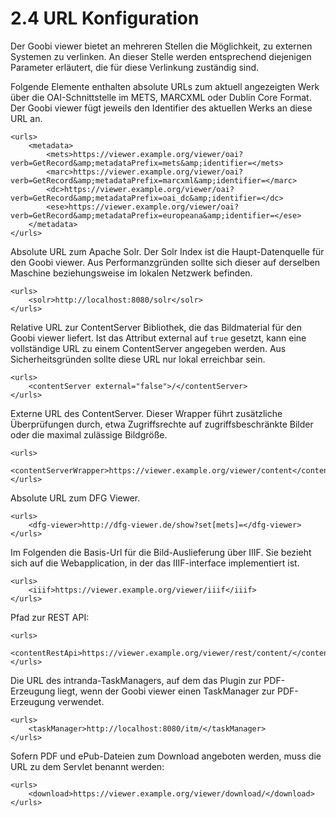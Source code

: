 # 2.4 URL Konfiguration

Der Goobi viewer bietet an mehreren Stellen die Möglichkeit, zu externen Systemen zu verlinken. An dieser Stelle werden entsprechend diejenigen Parameter erläutert, die für diese Verlinkung zuständig sind.

Folgende Elemente enthalten absolute URLs zum aktuell angezeigten Werk über die OAI-Schnittstelle im METS, MARCXML oder Dublin Core Format. Der Goobi viewer fügt jeweils den Identifier des aktuellen Werks an diese URL an.

```markup
<urls>
    <metadata>
        <mets>https://viewer.example.org/viewer/oai?verb=GetRecord&amp;metadataPrefix=mets&amp;identifier=</mets>
        <marc>https://viewer.example.org/viewer/oai?verb=GetRecord&amp;metadataPrefix=marcxml&amp;identifier=</marc>
        <dc>https://viewer.example.org/viewer/oai?verb=GetRecord&amp;metadataPrefix=oai_dc&amp;identifier=</dc>
        <ese>https://viewer.example.org/viewer/oai?verb=GetRecord&amp;metadataPrefix=europeana&amp;identifier=</ese>
    </metadata>
</urls>
```

Absolute URL zum Apache Solr. Der Solr Index ist die Haupt-Datenquelle für den Goobi viewer. Aus Performanzgründen sollte sich dieser auf derselben Maschine beziehungsweise im lokalen Netzwerk befinden.

```markup
<urls>
    <solr>http://localhost:8080/solr</solr>
</urls>
```

Relative URL zur ContentServer Bibliothek, die das Bildmaterial für den Goobi viewer liefert. Ist das Attribut external auf `true` gesetzt, kann eine vollständige URL zu einem ContentServer angegeben werden. Aus Sicherheitsgründen sollte diese URL nur lokal erreichbar sein.

```markup
<urls>
    <contentServer external="false">/</contentServer>
</urls>
```

Externe URL des ContentServer. Dieser Wrapper führt zusätzliche Überprüfungen durch, etwa Zugriffsrechte auf zugriffsbeschränkte Bilder oder die maximal zulässige Bildgröße.

```markup
<urls>
    <contentServerWrapper>https://viewer.example.org/viewer/content</contentServerWrapper>
</urls>
```

Absolute URL zum DFG Viewer.

```markup
<urls>
    <dfg-viewer>http://dfg-viewer.de/show?set[mets]=</dfg-viewer>
</urls>
```

Im Folgenden die Basis-Url für die Bild-Auslieferung über IIIF. Sie bezieht sich auf die Webapplication, in der das IIIF-interface implementiert ist.

```markup
<urls>
    <iiif>https://viewer.example.org/viewer/iiif</iiif>
</urls>
```

Pfad zur REST API:

```markup
<urls>
    <contentRestApi>https://viewer.example.org/viewer/rest/content/</contentRestApi>
</urls>
```

Die URL des intranda-TaskManagers, auf dem das Plugin zur PDF-Erzeugung liegt, wenn der Goobi viewer einen TaskManager zur PDF-Erzeugung verwendet. 

```markup
<urls>
    <taskManager>http://localhost:8080/itm/</taskManager>
</urls>
```

Sofern PDF und ePub-Dateien zum Download angeboten werden, muss die URL zu dem Servlet benannt werden:

```markup
<urls>
    <download>https://viewer.example.org/viewer/download/</download>
</urls>
```

